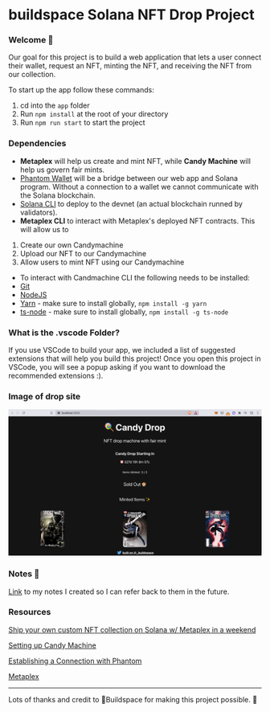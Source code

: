 # buildspace Solana NFT Drop Project
### Welcome 👋
 
Our goal for this project is to build a web application that lets a user connect their wallet, request an NFT, minting the NFT, and receiving the NFT from our collection.
 
To start up the app follow these commands:
 
1. cd into the `app` folder
2. Run `npm install` at the root of your directory
3. Run `npm run start` to start the project
 
### Dependencies
 
- **Metaplex** will help us create and mint NFT, while **Candy Machine** will help us govern fair mints.
- [Phantom Wallet](https://phantom.app/) will be a bridge between our web app and Solana program. Without a connection to a wallet we cannot communicate with the Solana blockchain.
- [Solana CLI](https://docs.solana.com/cli/install-solana-cli-tools#use-solanas-install-toolls) to deploy to the devnet (an actual blockchain runned by validators).
- **Metaplex CLI** to interact with Metaplex's deployed NFT contracts. This will allow us to
 1. Create our own Candymachine
 2. Upload our NFT to our Candymachine
 3. Allow users to mint NFT using our Candymachine
- To interact with Candmachine CLI the following needs to be installed:
 - [Git](https://git-scm.com/book/en/v2/Getting-Started-Installing-Git)
 - [NodeJS](https://nodejs.org/en/download/)
 - [Yarn](https://classic.yarnpkg.com/lang/en/docs/install/#mac-stable) - make sure to install globally, `npm install -g yarn`
 - [ts-node](https://www.npmjs.com/package/ts-node#installation) - make sure to install globally, `npm install -g ts-node`
 
### What is the .vscode Folder?
If you use VSCode to build your app, we included a list of suggested extensions that will help you build this project! Once you open this project in VSCode, you will see a popup asking if you want to download the recommended extensions :).
 
### Image of drop site
![Image Walkthrough](./images/drop_site.png)
 
### Notes 📝
 
[Link](https://github.com/tahmid198/nft-drop-starter-project/blob/sub-main/NOTES.md) to my notes I created so I can refer back to them in the future.
 
### Resources
 
[Ship your own custom NFT collection on Solana w/ Metaplex in a weekend](https://app.buildspace.so/projects/CO77556be5-25e9-49dd-a799-91a2fc29520e)
 
[Setting up Candy Machine](https://docs.metaplex.com/candy-machine-v1/introduction)
 
[Establishing a Connection with Phantom](https://docs.phantom.app/integrating/establishing-a-connection#eagerly-connecting)
 
[Metaplex](https://www.metaplex.com/)
 
---------------------------------------------------------------------------------------------------
 
Lots of thanks and credit to 🦄Buildspace for making this project possible. 🙏
